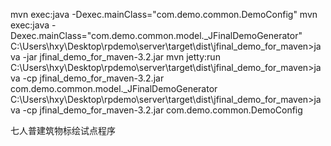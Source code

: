 mvn exec:java -Dexec.mainClass="com.demo.common.DemoConfig"
mvn exec:java -Dexec.mainClass="com.demo.common.model._JFinalDemoGenerator"
C:\Users\hxy\Desktop\rpdemo\server\target\dist\jfinal_demo_for_maven>java -jar jfinal_demo_for_maven-3.2.jar
mvn jetty:run
C:\Users\hxy\Desktop\rpdemo\server\target\dist\jfinal_demo_for_maven>java -cp jfinal_demo_for_maven-3.2.jar com.demo.common.model._JFinalDemoGenerator
C:\Users\hxy\Desktop\rpdemo\server\target\dist\jfinal_demo_for_maven>java -cp jfinal_demo_for_maven-3.2.jar com.demo.common.DemoConfig

七人普建筑物标绘试点程序
